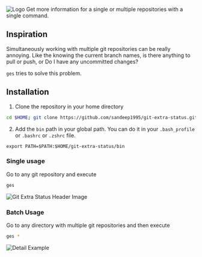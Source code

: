 ![Logo](https://user-images.githubusercontent.com/12299906/42510774-96235a92-846d-11e8-9788-3eefcf8860d8.png)
Get more information for a single or multiple repositories with a single command.

## Inspiration
Simultaneously working with multiple git repositories can be really annoying. 
Like the knowing the current branch names, is there anything to pull or push,
or Do I have any uncommitted changes?

`ges`  tries to solve this problem.



## Installation

1. Clone the repository in your home directory
```bash
cd $HOME; git clone https://github.com/sandeep1995/git-extra-status.git
```
2. Add the `bin` path in your global path. You can do it in your `.bash_profile` or `.bashrc` or `.zshrc` file.
```
export PATH=$PATH:$HOME/git-extra-status/bin
```

### Single usage
Go to any git repository and execute 
```bash
ges
````
![Git Extra Status Header Image](https://user-images.githubusercontent.com/12299906/42509220-d5184848-8468-11e8-9247-fe9c7c77af2d.png)

### Batch Usage
Go to any directory with multiple git repositories and then execute
 ```bash
 ges *
 ```
![Detail Example](https://user-images.githubusercontent.com/12299906/42510456-920ea61a-846c-11e8-80c2-598268ece9ee.png)
